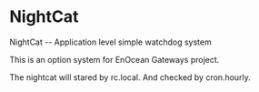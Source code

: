 # NightCat

NightCat -- Application level simple watchdog system

This is an option system for EnOcean Gateways project.

The nightcat will stared by rc.local.
And checked by cron.hourly.
